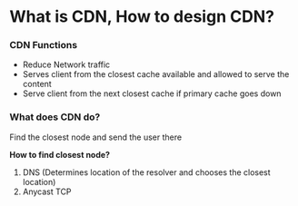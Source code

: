 # What is CDN, How to design CDN?

### CDN Functions

* Reduce Network traffic
* Serves client from the closest cache available and allowed to serve the content
* Serve client from the next closest cache if primary cache goes down

### What does CDN do?

Find the closest node and send the user there

**How to find closest node?**

1. DNS (Determines location of the resolver and chooses the closest location)
2. Anycast TCP